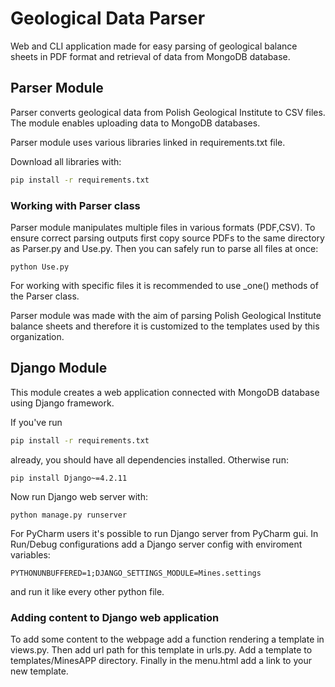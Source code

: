 
# Geological Data Parser

Web and CLI application made for easy parsing of geological balance sheets in PDF format and retrieval of data from MongoDB database.

## Parser Module
Parser converts geological data from Polish Geological Institute to CSV files. The module enables uploading data to MongoDB databases.

Parser module uses various libraries linked in requirements.txt file.

Download all libraries with:
```bash
pip install -r requirements.txt
```
### Working with Parser class
Parser module manipulates multiple files in various formats (PDF,CSV). To ensure correct parsing outputs first copy source PDFs to the same directory as Parser.py and Use.py. Then you can safely run to parse all files at once:
```
python Use.py
```
For working with specific files it is recommended to use _one() methods of the Parser class.

Parser module was made with the aim of parsing Polish Geological Institute balance sheets and therefore it is customized to the templates used by this organization.

## Django Module
This module creates a web application connected with MongoDB database using Django framework. 

If you've run 
```bash
pip install -r requirements.txt
```
already, you should have all dependencies installed. Otherwise run:
```
pip install Django~=4.2.11
```
Now run Django web server with:
```
python manage.py runserver
```
For PyCharm users it's possible to run Django server from PyCharm gui. In Run/Debug configurations add a Django server config with enviroment variables:
```
PYTHONUNBUFFERED=1;DJANGO_SETTINGS_MODULE=Mines.settings
```
and run it like every other python file.

### Adding content to Django web application
To add some content to the webpage add a function rendering a template in views.py. Then add url path for this template in urls.py. Add a template to templates/MinesAPP directory. Finally in the menu.html add a link to your new template. 
